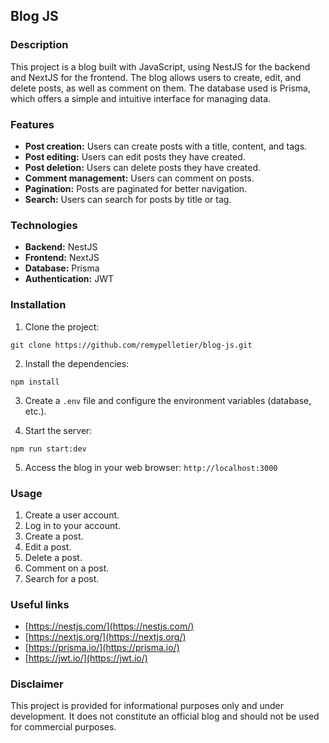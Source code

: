 ## **Blog JS**

### Description

This project is a blog built with JavaScript, using NestJS for the backend and NextJS for the frontend. The blog allows users to create, edit, and delete posts, as well as comment on them. The database used is Prisma, which offers a simple and intuitive interface for managing data.

### Features

- **Post creation:** Users can create posts with a title, content, and tags.
- **Post editing:** Users can edit posts they have created.
- **Post deletion:** Users can delete posts they have created.
- **Comment management:** Users can comment on posts.
- **Pagination:** Posts are paginated for better navigation.
- **Search:** Users can search for posts by title or tag.

### Technologies

- **Backend:** NestJS
- **Frontend:** NextJS
- **Database:** Prisma
- **Authentication:** JWT

### Installation

1. Clone the project:

```
git clone https://github.com/remypelletier/blog-js.git
```

2. Install the dependencies:

```
npm install
```

3. Create a `.env` file and configure the environment variables (database, etc.).

4. Start the server:

```
npm run start:dev
```

5. Access the blog in your web browser: `http://localhost:3000`

### Usage

1. Create a user account.
2. Log in to your account.
3. Create a post.
4. Edit a post.
5. Delete a post.
6. Comment on a post.
7. Search for a post.

### Useful links

- [https://nestjs.com/](https://nestjs.com/)
- [https://nextjs.org/](https://nextjs.org/)
- [https://prisma.io/](https://prisma.io/)
- [https://jwt.io/](https://jwt.io/)

### Disclaimer

This project is provided for informational purposes only and under development. It does not constitute an official blog and should not be used for commercial purposes.
